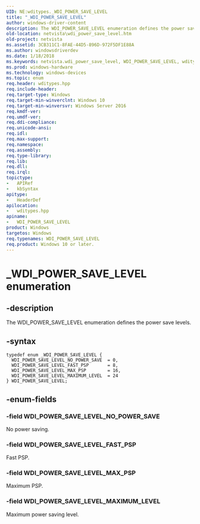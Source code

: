 ```yaml
---
UID: NE:wditypes._WDI_POWER_SAVE_LEVEL
title: "_WDI_POWER_SAVE_LEVEL"
author: windows-driver-content
description: The WDI_POWER_SAVE_LEVEL enumeration defines the power save levels.
old-location: netvista\wdi_power_save_level.htm
old-project: netvista
ms.assetid: 3CB311C1-8FAE-44D5-896D-972F5DF1E88A
ms.author: windowsdriverdev
ms.date: 1/18/2018
ms.keywords: netvista.wdi_power_save_level, WDI_POWER_SAVE_LEVEL, wditypes/WDI_POWER_SAVE_LEVEL_MAX_PSP, WDI_POWER_SAVE_LEVEL enumeration [Network Drivers Starting with Windows Vista], WDI_POWER_SAVE_LEVEL_FAST_PSP, wditypes/WDI_POWER_SAVE_LEVEL, wditypes/WDI_POWER_SAVE_LEVEL_NO_POWER_SAVE, netvista.wifi_power_save_level, wditypes/WDI_POWER_SAVE_LEVEL_FAST_PSP, WDI_POWER_SAVE_LEVEL_MAXIMUM_LEVEL, wditypes/WDI_POWER_SAVE_LEVEL_MAXIMUM_LEVEL, _WDI_POWER_SAVE_LEVEL, WDI_POWER_SAVE_LEVEL_MAX_PSP, WDI_POWER_SAVE_LEVEL_NO_POWER_SAVE
ms.prod: windows-hardware
ms.technology: windows-devices
ms.topic: enum
req.header: wditypes.hpp
req.include-header: 
req.target-type: Windows
req.target-min-winverclnt: Windows 10
req.target-min-winversvr: Windows Server 2016
req.kmdf-ver: 
req.umdf-ver: 
req.ddi-compliance: 
req.unicode-ansi: 
req.idl: 
req.max-support: 
req.namespace: 
req.assembly: 
req.type-library: 
req.lib: 
req.dll: 
req.irql: 
topictype:
-	APIRef
-	kbSyntax
apitype:
-	HeaderDef
apilocation:
-	wditypes.hpp
apiname:
-	WDI_POWER_SAVE_LEVEL
product: Windows
targetos: Windows
req.typenames: WDI_POWER_SAVE_LEVEL
req.product: Windows 10 or later.
---
```


# _WDI_POWER_SAVE_LEVEL enumeration


## -description


The WDI_POWER_SAVE_LEVEL enumeration defines the power save levels.


## -syntax


````
typedef enum _WDI_POWER_SAVE_LEVEL { 
  WDI_POWER_SAVE_LEVEL_NO_POWER_SAVE  = 0,
  WDI_POWER_SAVE_LEVEL_FAST_PSP       = 8,
  WDI_POWER_SAVE_LEVEL_MAX_PSP        = 16,
  WDI_POWER_SAVE_LEVEL_MAXIMUM_LEVEL  = 24
} WDI_POWER_SAVE_LEVEL;
````


## -enum-fields




### -field WDI_POWER_SAVE_LEVEL_NO_POWER_SAVE

No power saving.


### -field WDI_POWER_SAVE_LEVEL_FAST_PSP

Fast PSP.


### -field WDI_POWER_SAVE_LEVEL_MAX_PSP

Maximum PSP.


### -field WDI_POWER_SAVE_LEVEL_MAXIMUM_LEVEL

Maximum power saving level.

